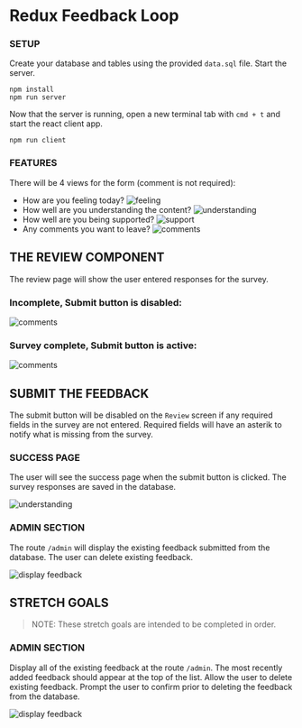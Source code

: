 # Redux Feedback Loop

### SETUP

Create your database and tables using the provided `data.sql` file. Start the server.

```
npm install
npm run server
```

Now that the server is running, open a new terminal tab with `cmd + t` and start the react client app.

```
npm run client
```

### FEATURES

There will be 4 views for the form (comment is not required):

- How are you feeling today?
![feeling](wireframes/page-one.png)
- How well are you understanding the content?
![understanding](wireframes/page-two.png)
- How well are you being supported?
![support](wireframes/page-three.png)
- Any comments you want to leave?
![comments](wireframes/page-four.png)


## THE REVIEW COMPONENT

The review page will show the user entered responses for the survey. 

### Incomplete, Submit button is disabled:

![comments](wireframes/review-component-inactive.png)

### Survey complete, Submit button is active:

![comments](wireframes/review-component-active.png)

## SUBMIT THE FEEDBACK

The submit button will be disabled on the `Review` screen if any required fields in the survey are not entered. Required fields will have an asterik to notify what is missing from the survey.

### SUCCESS PAGE

The user will see the success page when the submit button is clicked. The survey responses are saved in the database. 

![understanding](wireframes/page-five.png)

### ADMIN SECTION

The route `/admin` will display the existing feedback submitted from the database. The user can delete existing feedback. 

![display feedback](wireframes/admin.png)

## STRETCH GOALS

> NOTE: These stretch goals are intended to be completed in order.

### ADMIN SECTION

Display all of the existing feedback at the route `/admin`. The most recently added feedback should appear at the top of the list. Allow the user to delete existing feedback. Prompt the user to confirm prior to deleting the feedback from the database.

![display feedback](wireframes/admin.png)
